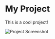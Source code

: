 # My Project

This is a cool project!

![Project Screenshot](https://i.ytimg.com/vi/agHQ3_GFWRU/maxresdefault.jpg)
